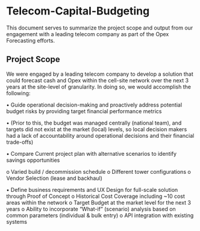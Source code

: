 # Telecom-Capital-Budgeting
This document serves to summarize the project scope and output from our engagement with a leading telecom company as part of the Opex Forecasting efforts.






## Project Scope
We were engaged by a leading telecom company to develop a solution that could forecast cash and Opex within the cell-site network over the next 3 years at the site-level of granularity.  In doing so, we would accomplish the following:

•	Guide operational decision-making and proactively address potential budget risks by providing target financial performance metrics 

•	(Prior to this, the budget was managed centrally (national team), and targets did not exist at the market (local) levels, so local decision makers had a lack of accountability around operational decisions and their financial trade-offs)

•	Compare Current project plan with alternative scenarios to identify savings opportunities

  o	Varied build / decommission schedule
  o	Different tower configurations
  o	Vendor Selection (lease and backhaul)

•	Define business requirements and UX Design for full-scale solution through Proof of Concept
o	Historical Cost Coverage including ~10 cost areas within the network
o	Target Budget at the market level for the next 3 years
o	Ability to incorporate “What-if” (scenario) analysis based on common parameters (individual & bulk entry)
o	API integration with existing systems

